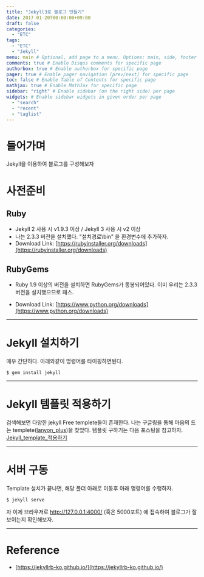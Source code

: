 ```yaml
---
title: "Jekyll3로 블로그 만들기"
date: 2017-01-20T00:00:00+09:00
draft: false
categories:
  - "ETC"
tags:
  - "ETC"
  - "Jekyll"
menu: main # Optional, add page to a menu. Options: main, side, footer
comments: true # Enable Disqus comments for specific page
authorbox: true # Enable authorbox for specific page
pager: true # Enable pager navigation (prev/next) for specific page
toc: false # Enable Table of Contents for specific page
mathjax: true # Enable MathJax for specific page
sidebar: "right" # Enable sidebar (on the right side) per page
widgets: # Enable sidebar widgets in given order per page
  - "search"
  - "recent"
  - "taglist"
---
```


# 들어가며
Jekyll을 이용하여 블로그를 구성해보자

# 사전준비
## Ruby 
- Jekyll 2 사용 시 v1.9.3 이상 / Jekyll 3 사용 시 v2 이상
- 나는 2.3.3 버전을 설치했다. "설치경로\bin" 을 환경변수에 추가하자.
- Download Link: [https://rubyinstaller.org/downloads](https://rubyinstaller.org/downloads)

## RubyGems
- Ruby 1.9 이상의 버전을 설치하면 RubyGems가 동봉되어있다. 이미 우리는 2.3.3 버전을 설치했으므로 패스.
* Download Link: [https://www.python.org/downloads](https://www.python.org/downloads)

---

# Jekyll 설치하기 
매우 간단하다. 아래와같이 명령어를 타이핑하면된다.

```
$ gem install jekyll
```

---

# Jekyll 템플릿 적용하기
검색해보면 다양한 jekyll Free templete들이 존재한다. 나는 구글링을 통해 마음의 드는 templete([lanyon_plus](https://github.com/dyndna/lanyon-plus))을 찾았다. 템플릿 구하기는 다음 포스팅을 참고하자. 
[Jekyll_template_적용하기](https://ianjang.github.io/blog/2017/04/01/jekyll_Template_%EC%A0%81%EC%9A%A9%ED%95%98%EA%B8%B0/)

---

# 서버 구동
Template 설치가 끝나면, 해당 폴더 아래로 이동후 아래 명령어를 수행하자. 

```
$ jekyll serve 
```

자 이제 브라우저로 http://127.0.0.1:4000/ (혹은 5000포트) 에 접속하여 블로그가 잘 보이는지 확인해보자.

---

# Reference
  - [https://jekyllrb-ko.github.io/](https://jekyllrb-ko.github.io/)
